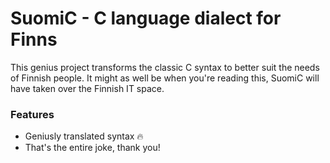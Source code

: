 # SuomiC - C language dialect for Finns
This genius project transforms the classic C syntax to better suit the needs of Finnish people. It might as well be when you're reading this, SuomiC will have taken over the Finnish IT space.

### Features
- Geniusly translated syntax :fire:
- That's the entire joke, thank you!